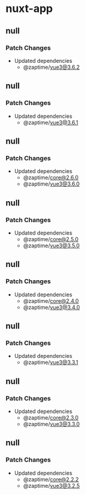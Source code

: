 # nuxt-app

## null

### Patch Changes

- Updated dependencies
  - @zaptime/vue3@3.6.2

## null

### Patch Changes

- Updated dependencies
  - @zaptime/vue3@3.6.1

## null

### Patch Changes

- Updated dependencies
  - @zaptime/core@2.6.0
  - @zaptime/vue3@3.6.0

## null

### Patch Changes

- Updated dependencies
  - @zaptime/core@2.5.0
  - @zaptime/vue3@3.5.0

## null

### Patch Changes

- Updated dependencies
  - @zaptime/core@2.4.0
  - @zaptime/vue3@3.4.0

## null

### Patch Changes

- Updated dependencies
  - @zaptime/vue3@3.3.1

## null

### Patch Changes

- Updated dependencies
  - @zaptime/core@2.3.0
  - @zaptime/vue3@3.3.0

## null

### Patch Changes

- Updated dependencies
  - @zaptime/core@2.2.2
  - @zaptime/vue3@3.2.5
